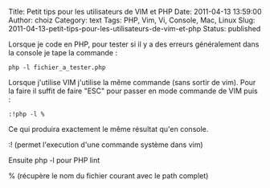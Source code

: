 Title: Petit tips pour les utilisateurs de VIM et PHP
Date: 2011-04-13 13:59:00
Author: choiz
Category: text
Tags: PHP, Vim, Vi, Console, Mac, Linux
Slug: 2011-04-13-petit-tips-pour-les-utilisateurs-de-vim-et-php
Status: published

Lorsque je code en PHP, pour tester si il y a des erreurs généralement
dans la console je tape la commande :

    php -l fichier_a_tester.php

Lorsque j'utilise VIM j'utilise la même commande (sans sortir de vim).
Pour la faire il suffit de faire "ESC" pour passer en mode commande de
VIM puis :

    :!php -l %

Ce qui produira exactement le même résultat qu'en console.

:! (permet l'execution d'une commande système dans vim)

Ensuite php -l pour PHP lint

% (récupère le nom du fichier courant avec le path complet)
